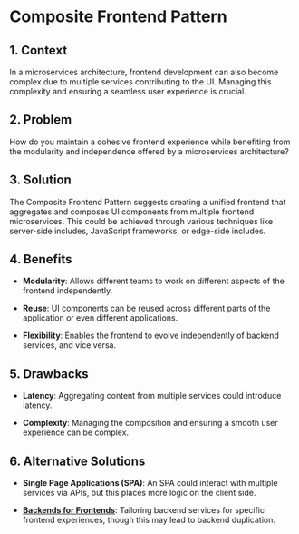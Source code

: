 # Composite Frontend Pattern


## 1. Context

In a microservices architecture, frontend development can also become complex due to multiple services contributing to the UI. Managing this complexity and ensuring a seamless user experience is crucial.


## 2. Problem

How do you maintain a cohesive frontend experience while benefiting from the modularity and independence offered by a microservices architecture?


## 3. Solution

The Composite Frontend Pattern suggests creating a unified frontend that aggregates and composes UI components from multiple frontend microservices. This could be achieved through various techniques like server-side includes, JavaScript frameworks, or edge-side includes.


## 4. Benefits

- **Modularity**: Allows different teams to work on different aspects of the frontend independently.

- **Reuse**: UI components can be reused across different parts of the application or even different applications.

- **Flexibility**: Enables the frontend to evolve independently of backend services, and vice versa.


## 5. Drawbacks

- **Latency**: Aggregating content from multiple services could introduce latency.

- **Complexity**: Managing the composition and ensuring a smooth user experience can be complex.


## 6. Alternative Solutions

- **Single Page Applications (SPA)**: An SPA could interact with multiple services via APIs, but this places more logic on the client side.

- **[Backends for Frontends](./Backends%20for%20Frontends.md)**: Tailoring backend services for specific frontend experiences, though this may lead to backend duplication.

